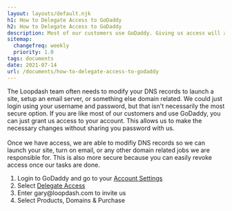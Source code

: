 ```yaml
---
layout: layouts/default.njk
h1: How to Delegate Access to GoDaddy
h2: How to Delegate Access to GoDaddy
description: Most of our customers use GoDaddy. Giving us access will allow us to add the appropriate DNS records without sharing your password.
sitemap:
  changefreq: weekly
  priority: 1.0
tags: documents
date: 2021-07-14
url: /documents/how-to-delegate-access-to-godaddy
---
```


<p class="mb-5"><span class="dropcap">T</span>he Loopdash team often needs to modify your DNS records to launch a site, setup an email server, or something else domain related. We could just login using your username and password, but that isn't necessarily the most secure option. If you are like most of our customers and use GoDaddy, you can just grant us access to your account. This allows us to make the necessary changes without sharing you password with us.<br/><br/>Once we have access, we are able to modifiy DNS records so we can launch your site, turn on email, or any other domain related jobs we are responsible for. This is also more secure because you can easily revoke access once our tasks are done. </p>

<ol class="list-decimal list-inside">
  <li>Login to GoDaddy and go to your <a href="https://account.godaddy.com/">Account Settings</a></li>
  <li>Select <a href="https://account.godaddy.com/access">Delegate Access</a></li>
  <li>Enter <span class="font-bold">gary@loopdash.com</span> to invite us</li>
  <li>Select <span class="font-bold">Products, Domains & Purchase</span></li>
</ol>



